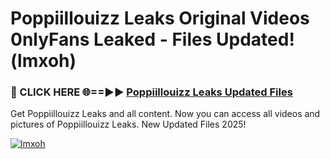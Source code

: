 # Poppiillouizz Leaks Original Videos 0nlyFans Leaked - Files Updated! (lmxoh)

<h3>🔴 CLICK HERE 🌐==►► <a href="https://tinyurl.com/ms9xzufz" rel="nofollow">Poppiillouizz Leaks Updated Files</a></h3>

Get Poppiillouizz Leaks and all content. Now you can access all videos and pictures of Poppiillouizz Leaks. New Updated Files 2025!

[![lmxoh](https://i.imgur.com/ppqm5kG.gif)](https://tinyurl.com/ms9xzufz)
